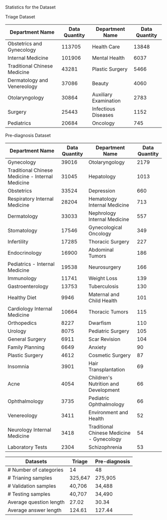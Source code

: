 Statistics for the Dataset

Triage Dataset

| Department Name              | Data Quantity | Department Name       | Data Quantity |
| ---------------------------- | ------------- | --------------------- | ------------- |
| Obstetrics and Gynecology    | 113705        | Health Care           | 13848         |
| Internal Medicine            | 101906        | Mental Health         | 6037          |
| Traditional Chinese Medicine | 43281         | Plastic Surgery       | 5466          |
| Dermatology and Venereology  | 37086         | Beauty                | 4060          |
| Otolaryngology               | 30864         | Auxiliary Examination | 2783          |
| Surgery                      | 25443         | Infectious Diseases   | 1152          |
| Pediatrics                   | 20684         | Oncology              | 745           |

Pre-diagnosis Dataset

| Department Name                                  | Data Quantity | Department Name                           | Data Quantity |
| ------------------------------------------------ | ------------- | ----------------------------------------- | ---- |
| Gynecology                                       | 39016         | Otolaryngology                            | 2179 |
| Traditional Chinese Medicine - Internal Medicine | 31045         | Hepatology                                | 1013 |
| Obstetrics                                       | 33524         | Depression                                | 660  |
| Respiratory Internal Medicine                    | 28204         | Hematology Internal Medicine              | 713  |
| Dermatology                                      | 33033         | Nephrology Internal Medicine              | 557  |
| Stomatology                                      | 17546         | Gynecological Oncology                    | 349  |
| Infertility                                      | 17285         | Thoracic Surgery                          | 227  |
| Endocrinology                                    | 16900         | Abdominal Tumors                          | 186  |
| Pediatrics - Internal Medicine                   | 19538         | Neurosurgery                              | 166  |
| Immunology                                       | 11741         | Weight Loss                               | 139  |
| Gastroenterology                                 | 13753         | Tuberculosis                              | 130  |
| Healthy Diet                                     | 9946          | Maternal and Child Health                 | 101  |
| Cardiology Internal Medicine                     | 10664         | Thoracic Tumors                           | 115  |
| Orthopedics                                      | 8227          | Dwarfism                                  | 110  |
| Urology                                          | 8075          | Pediatric Surgery                         | 105  |
| General Surgery                                  | 6911          | Scar Revision                             | 104  |
| Family Planning                                  | 6649          | Anxiety                                   | 90   |
| Plastic Surgery                                  | 4612          | Cosmetic Surgery                          | 87   |
| Insomnia                                         | 3901          | Hair Transplantation                      | 69   |
| Acne                                             | 4054          | Children's Nutrition and Development      | 66   |
| Ophthalmology                                    | 3735          | Pediatric Ophthalmology                   | 66   |
| Venereology                                      | 3411          | Environment and Health                    | 52   |
| Neurology Internal Medicine                      | 3418          | Traditional Chinese Medicine - Gynecology | 54   |
| Laboratory Tests                                 | 2304          | Schizophrenia                             | 53   |

| Datasets                | Triage  | Pre-diagnosis |
| ----------------------- | ------- | ------------- |
| # Number of categories  | 14      | 48            |
| # Trianing samples      | 325,647 | 275,905       |
| # Validation samples    | 40,706  | 34,488        |
| # Testing samples       | 40,707  | 34,490        |
| Average question length | 27.02   | 30.34         |
| Average answer length   | 124.61  | 127.44        |


